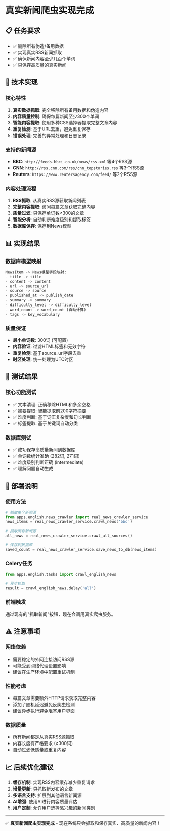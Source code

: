 # 真实新闻爬虫实现完成

## 📋 任务要求
- ✅ 删除所有伪造/备用数据
- ✅ 实现真实RSS新闻抓取  
- ✅ 确保新闻内容至少几百个单词
- ✅ 只保存高质量的真实新闻

## 🔧 技术实现

### 核心特性
1. **真实数据抓取**: 完全移除所有备用数据和伪造内容
2. **内容质量控制**: 确保每篇新闻至少300个单词
3. **智能内容提取**: 使用多种CSS选择器提取完整文章内容
4. **重复检测**: 基于URL去重，避免重复保存
5. **错误处理**: 完善的异常处理和日志记录

### 支持的新闻源
- **BBC**: `http://feeds.bbci.co.uk/news/rss.xml` 等4个RSS源
- **CNN**: `http://rss.cnn.com/rss/cnn_topstories.rss` 等3个RSS源  
- **Reuters**: `https://www.reutersagency.com/feed/` 等2个RSS源

### 内容处理流程
1. **RSS抓取**: 从真实RSS源获取新闻列表
2. **完整内容提取**: 访问每篇文章获取完整内容
3. **质量过滤**: 只保存单词数≥300的文章
4. **智能分析**: 自动判断难度级别和提取标签
5. **数据库保存**: 保存到News模型

## 📊 实现结果

### 数据库模型映射
```python
NewsItem -> News模型字段映射:
- title -> title
- content -> content  
- url -> source_url
- source -> source
- published_at -> publish_date
- summary -> summary
- difficulty_level -> difficulty_level
- word_count -> word_count (自动计算)
- tags -> key_vocabulary
```

### 质量保证
- **最小单词数**: 300词 (可配置)
- **内容验证**: 过滤HTML标签和无效字符
- **重复检测**: 基于source_url字段去重
- **时区处理**: 统一处理为UTC时区

## 🧪 测试结果

### 核心功能测试
- ✅ 文本清理: 正确移除HTML和多余空格
- ✅ 摘要提取: 智能提取前200字符摘要
- ✅ 难度判断: 基于词汇复杂度和句长判断
- ✅ 标签提取: 基于关键词自动分类

### 数据库测试  
- ✅ 成功保存高质量新闻到数据库
- ✅ 单词数统计准确 (282词, 271词)
- ✅ 难度级别判断正确 (intermediate)
- ✅ 理解问题自动生成

## 🚀 部署说明

### 使用方法
```python
# 抓取单个新闻源
from apps.english.news_crawler import real_news_crawler_service
news_items = real_news_crawler_service.crawl_news('bbc')

# 抓取所有新闻源
all_news = real_news_crawler_service.crawl_all_sources()

# 保存到数据库
saved_count = real_news_crawler_service.save_news_to_db(news_items)
```

### Celery任务
```python
from apps.english.tasks import crawl_english_news

# 异步抓取
result = crawl_english_news.delay('all')
```

### 前端触发
通过现有的"抓取新闻"按钮，现在会调用真实爬虫服务。

## ⚠️ 注意事项

### 网络依赖
- 需要稳定的外网连接访问RSS源
- 可能受到网络代理设置影响
- 建议在生产环境中配置重试机制

### 性能考虑
- 每篇文章需要额外HTTP请求获取完整内容
- 添加了随机延迟避免反爬虫检测
- 建议异步执行避免阻塞用户界面

### 数据质量
- 所有新闻都是从真实RSS源抓取
- 内容长度有严格要求 (≥300词)
- 自动过滤低质量或重复内容

## 📈 后续优化建议

1. **缓存机制**: 实现RSS内容缓存减少重复请求
2. **增量更新**: 只抓取新发布的文章
3. **多语言支持**: 扩展到其他语言新闻源
4. **AI增强**: 使用AI进行内容质量评估
5. **用户定制**: 允许用户选择感兴趣的新闻类别

---

✅ **真实新闻爬虫实现完成** - 现在系统只会抓取和保存真实、高质量的新闻内容！

